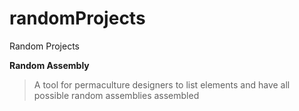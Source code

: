 # randomProjects
Random Projects  

**Random Assembly**
> A tool for permaculture designers to list elements and have all possible random assemblies assembled